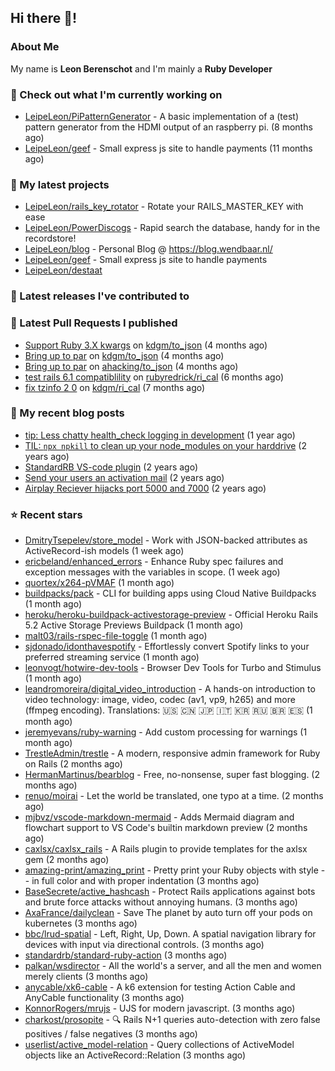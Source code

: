 ## Hi there 👋!

### About Me

My name is **Leon Berenschot** and I'm mainly a **Ruby Developer**
<br>

### 👷 Check out what I'm currently working on

- [LeipeLeon/PiPatternGenerator](https://github.com/LeipeLeon/PiPatternGenerator) - A basic implementation of a (test) pattern generator from the HDMI output of an raspberry pi. (8 months ago)
- [LeipeLeon/geef](https://github.com/LeipeLeon/geef) - Small express js site to handle payments (11 months ago)

### 🌱 My latest projects

- [LeipeLeon/rails_key_rotator](https://github.com/LeipeLeon/rails_key_rotator) - Rotate your RAILS_MASTER_KEY with ease
- [LeipeLeon/PowerDiscogs](https://github.com/LeipeLeon/PowerDiscogs) - Rapid search the database, handy for in the recordstore!
- [LeipeLeon/blog](https://github.com/LeipeLeon/blog) - Personal Blog @ https://blog.wendbaar.nl/
- [LeipeLeon/geef](https://github.com/LeipeLeon/geef) - Small express js site to handle payments
- [LeipeLeon/destaat](https://github.com/LeipeLeon/destaat)

### 🔭 Latest releases I've contributed to


### 🔨 Latest Pull Requests I published

- [Support Ruby 3.X kwargs](https://github.com/kdgm/to_json/pull/3) on [kdgm/to_json](https://github.com/kdgm/to_json) (4 months ago)
- [Bring up to par](https://github.com/kdgm/to_json/pull/2) on [kdgm/to_json](https://github.com/kdgm/to_json) (4 months ago)
- [Bring up to par](https://github.com/ahacking/to_json/pull/8) on [ahacking/to_json](https://github.com/ahacking/to_json) (4 months ago)
- [test rails 6.1 compatiblility](https://github.com/rubyredrick/ri_cal/pull/24) on [rubyredrick/ri_cal](https://github.com/rubyredrick/ri_cal) (6 months ago)
- [fix tzinfo 2 0](https://github.com/kdgm/ri_cal/pull/4) on [kdgm/ri_cal](https://github.com/kdgm/ri_cal) (7 months ago)

### 📜 My recent blog posts

- [tip: Less chatty health_check logging in development](https://www.wendbaar.nl/posts/2023/07/tip_less_chatty_health_check_logging_in_development) (1 year ago)
- [TIL: `npx npkill` to clean up your node_modules on your harddrive](https://www.wendbaar.nl/posts/2023/03/til_npx_npkill_to_clean_up_your_node_modules_on_your_harddrive) (2 years ago)
- [StandardRB VS-code plugin](https://www.wendbaar.nl/posts/2023/02/standardrb_vscode_plugin) (2 years ago)
- [Send your users an activation mail](https://www.wendbaar.nl/posts/2023/02/send_your_users_an_activation_mail) (2 years ago)
- [Airplay Reciever hijacks port 5000 and 7000](https://www.wendbaar.nl/posts/2023/02/airplay_reciever_hijacks_port_5000_and_7000) (2 years ago)

### ⭐ Recent stars

- [DmitryTsepelev/store_model](https://github.com/DmitryTsepelev/store_model) - Work with JSON-backed attributes as ActiveRecord-ish models (1 week ago)
- [ericbeland/enhanced_errors](https://github.com/ericbeland/enhanced_errors) - Enhance Ruby spec failures and exception messages with the variables in scope. (1 week ago)
- [quortex/x264-pVMAF](https://github.com/quortex/x264-pVMAF) (1 month ago)
- [buildpacks/pack](https://github.com/buildpacks/pack) - CLI for building apps using Cloud Native Buildpacks (1 month ago)
- [heroku/heroku-buildpack-activestorage-preview](https://github.com/heroku/heroku-buildpack-activestorage-preview) - Official Heroku Rails 5.2 Active Storage Previews Buildpack (1 month ago)
- [malt03/rails-rspec-file-toggle](https://github.com/malt03/rails-rspec-file-toggle) (1 month ago)
- [sjdonado/idonthavespotify](https://github.com/sjdonado/idonthavespotify) - Effortlessly convert Spotify links to your preferred streaming service (1 month ago)
- [leonvogt/hotwire-dev-tools](https://github.com/leonvogt/hotwire-dev-tools) - Browser Dev Tools for Turbo and Stimulus (1 month ago)
- [leandromoreira/digital_video_introduction](https://github.com/leandromoreira/digital_video_introduction) - A hands-on introduction to video technology: image, video, codec (av1, vp9, h265) and more (ffmpeg encoding). Translations: 🇺🇸 🇨🇳 🇯🇵 🇮🇹 🇰🇷 🇷🇺 🇧🇷 🇪🇸 (1 month ago)
- [jeremyevans/ruby-warning](https://github.com/jeremyevans/ruby-warning) - Add custom processing for warnings (1 month ago)
- [TrestleAdmin/trestle](https://github.com/TrestleAdmin/trestle) - A modern, responsive admin framework for Ruby on Rails (2 months ago)
- [HermanMartinus/bearblog](https://github.com/HermanMartinus/bearblog) - Free, no-nonsense, super fast blogging. (2 months ago)
- [renuo/moirai](https://github.com/renuo/moirai) - Let the world be translated, one typo at a time. (2 months ago)
- [mjbvz/vscode-markdown-mermaid](https://github.com/mjbvz/vscode-markdown-mermaid) - Adds Mermaid diagram and flowchart support to VS Code&#39;s builtin markdown preview (2 months ago)
- [caxlsx/caxlsx_rails](https://github.com/caxlsx/caxlsx_rails) - A Rails plugin to provide templates for the axlsx gem (2 months ago)
- [amazing-print/amazing_print](https://github.com/amazing-print/amazing_print) - Pretty print your Ruby objects with style -- in full color and with proper indentation (3 months ago)
- [BaseSecrete/active_hashcash](https://github.com/BaseSecrete/active_hashcash) - Protect Rails applications against bots and brute force attacks without annoying humans. (3 months ago)
- [AxaFrance/dailyclean](https://github.com/AxaFrance/dailyclean) - Save The planet by auto turn off your pods on kubernetes (3 months ago)
- [bbc/lrud-spatial](https://github.com/bbc/lrud-spatial) - Left, Right, Up, Down. A spatial navigation library for devices with input via directional controls. (3 months ago)
- [standardrb/standard-ruby-action](https://github.com/standardrb/standard-ruby-action) (3 months ago)
- [palkan/wsdirector](https://github.com/palkan/wsdirector) - All the world&#39;s a server, and all the men and women merely clients (3 months ago)
- [anycable/xk6-cable](https://github.com/anycable/xk6-cable) - A k6 extension for testing Action Cable and AnyCable functionality (3 months ago)
- [KonnorRogers/mrujs](https://github.com/KonnorRogers/mrujs) - UJS for modern javascript. (3 months ago)
- [charkost/prosopite](https://github.com/charkost/prosopite) - :mag: Rails N&#43;1 queries auto-detection with zero false positives / false negatives (3 months ago)
- [userlist/active_model-relation](https://github.com/userlist/active_model-relation) - Query collections of ActiveModel objects like an ActiveRecord::Relation (3 months ago)
